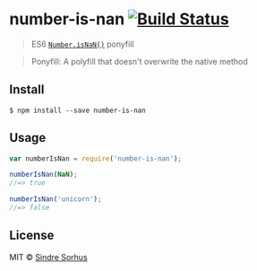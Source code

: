 # number-is-nan [![Build Status](https://travis-ci.org/sindresorhus/number-is-nan.svg?branch=master)](https://travis-ci.org/sindresorhus/number-is-nan)

> ES6 [`Number.isNaN()`](https://developer.mozilla.org/en-US/docs/Web/JavaScript/Reference/Global_Objects/Number/isNaN) ponyfill

> Ponyfill: A polyfill that doesn't overwrite the native method


## Install

```
$ npm install --save number-is-nan
```


## Usage

```js
var numberIsNan = require('number-is-nan');

numberIsNan(NaN);
//=> true

numberIsNan('unicorn');
//=> false
```


## License

MIT © [Sindre Sorhus](https://sindresorhus.com)
